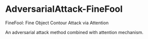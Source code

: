 # AdversarialAttack-FineFool
FineFool: Fine Object Contour Attack via Attention

An adversarial attack method combined with attention mechanism.
